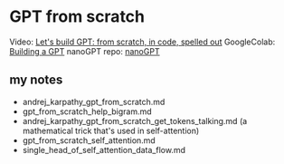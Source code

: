 # GPT from scratch

Video: [Let's build GPT: from scratch, in  code, spelled out](https://www.youtube.com/watch?v=kCc8FmEb1nY)
GoogleColab: [Building a GPT](https://colab.research.google.com/drive/1JMLa53HDuA-i7ZBmqV7ZnA3c_fvtXnx-?usp=sharing)
nanoGPT repo: [nanoGPT](https://github.com/karpathy/nanoGPT)

## my notes

- andrej_karpathy_gpt_from_scratch.md
- gpt_from_scratch_help_bigram.md
- andrej_karpathy_gpt_from_scratch_get_tokens_talking.md (a mathematical trick that's used in self-attention)
- gpt_from_scratch_self_attention.md
- single_head_of_self_attention_data_flow.md
